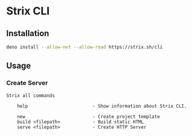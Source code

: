 # Strix CLI

## Installation
```sh
deno install --allow-net --allow-read https://strix.sh/cli
```

## Usage

### Create Server
```
Strix all commands

	help                        - Show information about Strix CLI.

    new                         - Create project template
	build <filepath>            - Build static HTML
	serve <filepath>            - Create HTTP Server
```